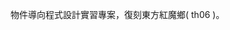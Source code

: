 <!-- # Leistungsstarkes Game Framework

LGF (Leistungsstarkes Game Framework) 是一款基於陳偉凱老師的 Game Framework 加上些許功能的 Powerful Game Framework。

專案不保證長期維護，有任何問題或者任何其他想要的 feature，請丟 issue，祝使用愉快 :D



## 使用手冊與函式庫

你可以在這裡找到這份專案的使用手冊與函式庫。

| 資源 | 連結 |
| ---- | ---- |
| 使用手冊 | https://lgf-readthedocs.readthedocs.io/zh_TW/latest/index.html |
| 函式庫 | https://ntut-xuan.github.io/LeistungsstarkesGameFramework |



## 銘謝

謝謝 國立臺北科技大學 陳偉凱教授 開發了這個遊戲框架

並且謝謝 國立臺北科技大學 陳碩漢教授 同意這個框架能夠公開使用。 -->
物件導向程式設計實習專案，復刻東方紅魔鄉( th06 )。